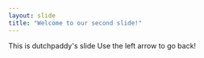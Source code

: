 ```yaml
---
layout: slide
title: "Welcome to our second slide!"
---
```

This is dutchpaddy's slide
Use the left arrow to go back!

